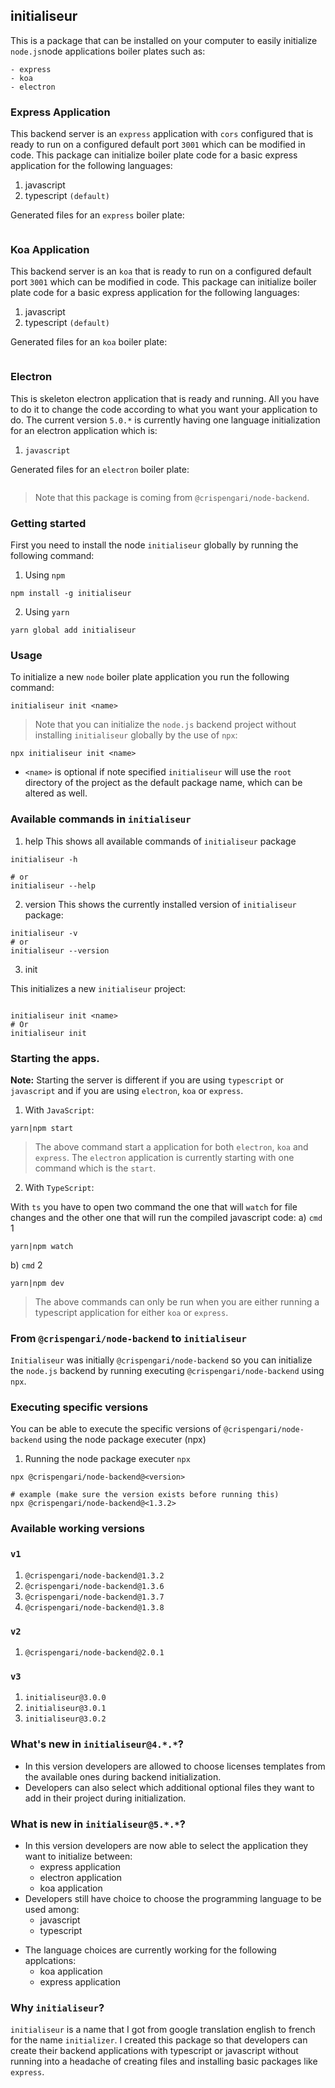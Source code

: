 ## initialiseur

This is a package that can be installed on your computer to easily initialize `node.js`node applications boiler plates such as:

```shell
- express
- koa
- electron
```

### Express Application

This backend server is an `express` application with `cors` configured that is ready to run on a configured default port `3001` which can be modified in code. This package can initialize boiler plate code for a basic express application for the following languages:

1. javascript
2. typescript `(default)`

Generated files for an `express` boiler plate:

```shell

```

### Koa Application

This backend server is an `koa` that is ready to run on a configured default port `3001` which can be modified in code. This package can initialize boiler plate code for a basic express application for the following languages:

1. javascript
2. typescript `(default)`

Generated files for an `koa` boiler plate:

```shell

```

### Electron

This is skeleton electron application that is ready and running. All you have to do it to change the code according to what you want your application to do. The current version `5.0.*` is currently having one language initialization for an electron application which is:

1. `javascript`

Generated files for an `electron` boiler plate:

```shell

```

> Note that this package is coming from `@crispengari/node-backend`.

### Getting started

First you need to install the node `initialiseur` globally by running the following command:

1. Using `npm`

```shell
npm install -g initialiseur
```

2. Using `yarn`

```
yarn global add initialiseur
```

### Usage

To initialize a new `node` boiler plate application you run the following command:

```
initialiseur init <name>
```

> Note that you can initialize the `node.js` backend project without installing `initialiseur` globally by the use of `npx`:

```shell
npx initialiseur init <name>
```

- `<name>` is optional if note specified `initialiseur` will use the `root` directory of the project as the default package name, which can be altered as well.

### Available commands in `initialiseur`

1. help
   This shows all available commands of `initialiseur` package

```shell
initialiseur -h

# or
initialiseur --help
```

2. version
   This shows the currently installed version of `initialiseur` package:

```shell
initialiseur -v
# or
initialiseur --version
```

3. init

This initializes a new `initialiseur` project:

```shell

initialiseur init <name>
# Or
initialiseur init
```

### Starting the apps.

**Note:** Starting the server is different if you are using `typescript` or `javascript` and if you are using `electron`, `koa` or `express`.

1. With `JavaScript`:

```shell
yarn|npm start
```

> The above command start a application for both `electron`, `koa` and `express`. The `electron` application is currently starting with one command which is the `start`.

2. With `TypeScript`:

With `ts` you have to open two command the one that will `watch` for file changes and the other one that will run the compiled javascript code:
a) `cmd` 1

```
yarn|npm watch
```

b) `cmd` 2

```
yarn|npm dev
```

> The above commands can only be run when you are either running a typescript application for either `koa` or `express`.

### From `@crispengari/node-backend` to `initialiseur`

`Initialiseur` was initially `@crispengari/node-backend` so you can initialize the `node.js` backend by running executing `@crispengari/node-backend` using `npx`.

### Executing specific versions

You can be able to execute the specific versions of `@crispengari/node-backend` using the node package executer (npx)

1. Running the node package executer `npx`

```shell
npx @crispengari/node-backend@<version>

# example (make sure the version exists before running this)
npx @crispengari/node-backend@<1.3.2>
```

### Available working versions

### `v1`

1. `@crispengari/node-backend@1.3.2`
2. `@crispengari/node-backend@1.3.6`
3. `@crispengari/node-backend@1.3.7`
4. `@crispengari/node-backend@1.3.8`

### `v2`

1. `@crispengari/node-backend@2.0.1`

### `v3`

1. `initialiseur@3.0.0`
2. `initialiseur@3.0.1`
3. `initialiseur@3.0.2`

### What's new in `initialiseur@4.*.*`?

- In this version developers are allowed to choose licenses templates from the available ones during backend initialization.
- Developers can also select which additional optional files they want to add in their project during initialization.

### What is new in `initialiseur@5.*.*`?

- In this version developers are now able to select the application they want to initialize between:
  - express application
  - electron application
  - koa application
- Developers still have choice to choose the programming language to be used among:
  - javascript
  - typescript

* The language choices are currently working for the following applcations:
  - koa application
  - express application

### Why `initialiseur`?

`initialiseur` is a name that I got from google translation english to french for the name `initializer`. I created this package so that developers can create their backend applications with typescript or javascript without running into a headache of creating files and installing basic packages like `express`.
